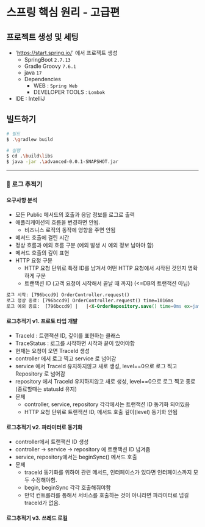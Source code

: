 # 스프링 핵심 원리 - 고급편

## 프로젝트 생성 및 세팅
- 'https://start.spring.io/' 에서 프로젝트 생성
    - SpringBoot `2.7.13`
    - Gradle Groovy `7.6.1`
    - java `17`
    - Dependencies
        - WEB : `Spring Web`
        - DEVELOPER TOOLS : `Lombok`
- IDE : IntelliJ

## 빌드하기
```bash
# 빌드
$ .\gradlew build

# 실행
$ cd .\build\libs 
$ java -jar .\advanced-0.0.1-SNAPSHOT.jar
```
---

### 💜 로그 추적기
#### 요구사항 분석
- 모든 Public 메서드의 호출과 응답 정보를 로그로 출력
- 애플리케이션의 흐름을 변경하면 안됨.
  - 비즈니스 로직의 동작에 영향을 주면 안됨
- 메서드 호출에 걸린 시간
- 정상 흐름과 예외 흐름 구분 (예외 발생 시 예외 정보 남아야 함)
- 메서드 호출의 깊이 표현
- HTTP 요청 구분
  - HTTP 요청 단위로 특정 ID를 남겨서 어떤 HTTP 요청에서 시작된 것인지 명확하게 구분
  - 트랜잭션 ID (고객 요청이 시작해서 끝날 때 까지) (<=DB의 트랜잭션 아님)
```html
로그 시작: [796bccd9] OrderController.request()
로그 정상 종료: [796bccd9] OrderController.request() time=1016ms
로그 예외 종료:  [796bccd9] |   |<X-OrderRepository.save() time=0ms ex=java.lang.IllegalStateException: 예외 발생!
```
#### 로그추적기 v1. 프로토 타입 개발
- TraceId : 트랜잭션 ID, 깊이를 표현하는 클래스
- TraceStatus : 로그를 시작하면 시작과 끝이 있어야함
- 현재는 요청이 오면 TraceId 생성
- controller 에서 로그 찍고 service 로 넘어감
- service 에서 TraceId 유지하지않고 새로 생성, level==0으로 로그 찍고 Repository 로 넘어감
- repository 에서 TraceId 유지하지않고 새로 생성, level==0으로 로그 찍고 종료(종료할때는 statusId 유지)
- 문제
  - controller, service, repository 각각에서는 트랜잭션 ID 동기화 되어있음
  - HTTP 요청 단위로 트랜잭션 ID, 메서드 호출 깊이(level) 동기화 안됨

#### 로그추적기 v2. 파라미터로 동기화
- controller에서 트랜잭션 ID 생성
- controller -> service -> repository 에 트랜잭션 ID 넘겨줌
- service, repository에서는 beginSync() 메서드 호출
- 문제
  - traceId 동기화를 위하여 관련 메서드, 인터페이스가 있다면 인터페이스까지 모두 수정해야함.
  - begin, beginSync 각각 호출해줘야함
  - 만약 컨트롤러를 통해서 서비스를 호출하는 것이 아니라면 파라미터로 넘길 traceId가 없음.

#### 로그추적기 v3. 쓰레드 로컬
